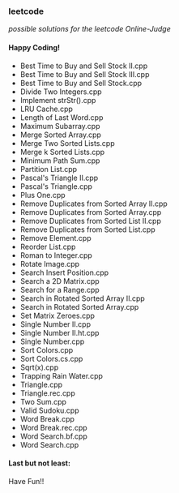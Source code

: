 ### leetcode
*possible solutions for the leetcode Online-Judge*

#### Happy Coding! 
- Best Time to Buy and Sell Stock II.cpp
- Best Time to Buy and Sell Stock III.cpp
- Best Time to Buy and Sell Stock.cpp
- Divide Two Integers.cpp
- Implement strStr().cpp
- LRU Cache.cpp
- Length of Last Word.cpp
- Maximum Subarray.cpp
- Merge Sorted Array.cpp
- Merge Two Sorted Lists.cpp
- Merge k Sorted Lists.cpp
- Minimum Path Sum.cpp
- Partition List.cpp
- Pascal's Triangle II.cpp
- Pascal's Triangle.cpp
- Plus One.cpp
- Remove Duplicates from Sorted Array II.cpp
- Remove Duplicates from Sorted Array.cpp
- Remove Duplicates from Sorted List II.cpp
- Remove Duplicates from Sorted List.cpp
- Remove Element.cpp
- Reorder List.cpp
- Roman to Integer.cpp
- Rotate Image.cpp
- Search Insert Position.cpp
- Search a 2D Matrix.cpp
- Search for a Range.cpp
- Search in Rotated Sorted Array II.cpp
- Search in Rotated Sorted Array.cpp
- Set Matrix Zeroes.cpp
- Single Number II.cpp
- Single Number II.ht.cpp
- Single Number.cpp
- Sort Colors.cpp
- Sort Colors.cs.cpp
- Sqrt(x).cpp
- Trapping Rain Water.cpp
- Triangle.cpp
- Triangle.rec.cpp
- Two Sum.cpp
- Valid Sudoku.cpp
- Word Break.cpp
- Word Break.rec.cpp
- Word Search.bf.cpp
- Word Search.cpp

#### Last but not least:
Have Fun!!
